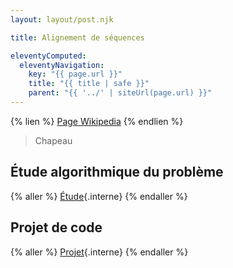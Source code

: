 ```yaml
---
layout: layout/post.njk

title: Alignement de séquences

eleventyComputed:
  eleventyNavigation:
    key: "{{ page.url }}"
    title: "{{ title | safe }}"
    parent: "{{ '../' | siteUrl(page.url) }}"
---
```

{% lien %}
[Page Wikipedia](https://fr.wikipedia.org/wiki/Alignement_de_s%C3%A9quences)
{% endlien %}

> Chapeau

## Étude algorithmique du problème

{% aller %}
[Étude](./étude){.interne}
{% endaller %}

## Projet de code

{% aller %}
[Projet](./projet){.interne}
{% endaller %}

